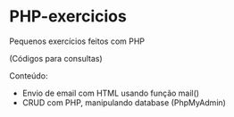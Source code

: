 # PHP-exercicios
<p>Pequenos exercícios feitos com PHP</p>
<p>(Códigos para consultas)</p>
<p>Conteúdo:</p>
<ul>
  <li>Envio de email com HTML usando função mail()</li>
  <li>CRUD com PHP, manipulando database (PhpMyAdmin)</li>
</ul>
